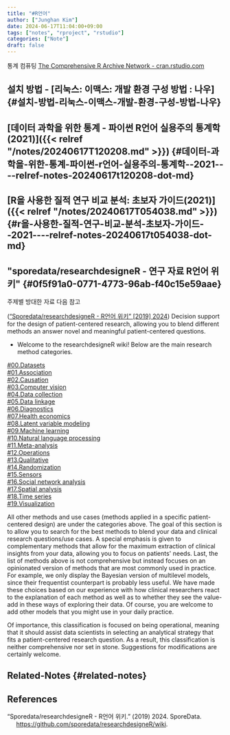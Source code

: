 ```yaml
---
title: "#R언어"
author: ["Junghan Kim"]
date: 2024-06-17T11:04:00+09:00
tags: ["notes", "rproject", "rstudio"]
categories: ["Note"]
draft: false
---
```


통계 컴퓨팅 [The Comprehensive R Archive Network - cran.rstudio.com](https://cran.rstudio.com/)


## 설치 방법 - [리눅스: 이맥스: 개발 환경 구성 방법 : 나우] {#설치-방법-리눅스-이맥스-개발-환경-구성-방법-나우}


## [데이터 과학을 위한 통계 - 파이썬 R언어 실용주의 통계학 (2021)]({{< relref "/notes/20240617T120208.md" >}}) {#데이터-과학을-위한-통계-파이썬-r언어-실용주의-통계학--2021----relref-notes-20240617t120208-dot-md}


## [R을 사용한 질적 연구 비교 분석: 초보자 가이드(2021)]({{< relref "/notes/20240617T054038.md" >}}) {#r을-사용한-질적-연구-비교-분석-초보자-가이드--2021----relref-notes-20240617t054038-dot-md}


## "sporedata/researchdesigneR - 연구 자료 R언어 위키" {#0f5f91a0-0771-4773-96ab-f40c15e59aae}

주제별 방대한 자료 다음 참고

(<a href="#citeproc_bib_item_1">“Sporedata/researchdesigneR - R언어 위키” [2019] 2024</a>) Decision support for the design of patient-centered research, allowing you to blend different methods an answer novel and meaningful patient-centered questions.

-   Welcome to the researchdesigneR wiki! Below are the main research method categories.

[#00.Datasets](https://github.com/sporedata/researchdesigneR/wiki/%2300.Datasets)<br /> [#01.Association](https://github.com/sporedata/researchdesigneR/wiki/%2301.Association)<br /> [#02.Causation](https://github.com/sporedata/researchdesigneR/wiki/%2302.Causation)<br /> [#03.Computer vision](https://github.com/sporedata/researchdesigneR/wiki/%2303.Computer-vision)<br /> [#04.Data collection](https://github.com/sporedata/researchdesigneR/wiki/%2304.Data-collection)<br /> [#05.Data linkage](https://github.com/sporedata/researchdesigneR/wiki/%2305.Data-linkage)<br /> [#06.Diagnostics](https://github.com/sporedata/researchdesigneR/wiki/%2306.Diagnostics)<br /> [#07.Health economics](https://github.com/sporedata/researchdesigneR/wiki/%2307.Health-economics)<br /> [#08.Latent variable modeling](https://github.com/sporedata/researchdesigneR/wiki/%2308.Latent-variable-modeling)<br /> [#09.Machine learning](https://github.com/sporedata/researchdesigneR/wiki/%2309.Machine-learning)<br /> [#10.Natural language processing](https://github.com/sporedata/researchdesigneR/wiki/%2310.Natural-language-processing)<br /> [#11.Meta-analysis](https://github.com/sporedata/researchdesigneR/wiki/%2311.Meta-analysis)<br /> [#12.Operations](https://github.com/sporedata/researchdesigneR/wiki/%2312.Operations)<br /> [#13.Qualitative](https://github.com/sporedata/researchdesigneR/wiki/%2313.Qualitative)<br /> [#14.Randomization](https://github.com/sporedata/researchdesigneR/wiki/%2314.Randomization)<br /> [#15.Sensors](https://github.com/sporedata/researchdesigneR/wiki/%2315.Sensors)<br /> [#16.Social network analysis](https://github.com/sporedata/researchdesigneR/wiki/%2316.Social-network-analysis)<br /> [#17.Spatial analysis](https://github.com/sporedata/researchdesigneR/wiki/%2317.Spatial-analysis)<br /> [#18.Time series](https://github.com/sporedata/researchdesigneR/wiki/%2318.Time-series)<br /> [#19.Visualization](https://github.com/sporedata/researchdesigneR/wiki/%2319.Visualization)

All other methods and use cases (methods applied in a specific patient-centered design) are under the categories above. The goal of this section is to allow you to search for the best methods to blend your data and clinical research questions/use cases. A special emphasis is given to complementary methods that allow for the maximum extraction of clinical insights from your data, allowing you to focus on patients' needs. Last, the list of methods above is not comprehensive but instead focuses on an opinionated version of methods that are most commonly used in practice. For example, we only display the Bayesian version of multilevel models, since their frequentist counterpart is probably less useful. We have made these choices based on our experience with how clinical researchers react to the explanation of each method as well as to whether they see the value-add in these ways of exploring their data. Of course, you are welcome to add other models that you might use in your daily practice.

Of importance, this classification is focused on being operational, meaning that it should assist data scientists in selecting an analytical strategy that fits a patient-centered research question. As a result, this classification is neither comprehensive nor set in stone. Suggestions for modifications are certainly welcome.


## Related-Notes {#related-notes}

## References

<style>.csl-entry{text-indent: -1.5em; margin-left: 1.5em;}</style><div class="csl-bib-body">
  <div class="csl-entry"><a id="citeproc_bib_item_1"></a>“Sporedata/researchdesigneR - R언어 위키.” (2019) 2024. SporeData. <a href="https://github.com/sporedata/researchdesigneR/wiki">https://github.com/sporedata/researchdesigneR/wiki</a>.</div>
</div>
